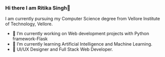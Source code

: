 ### Hi there I am Ritika Singh👋
 I am currently pursuing my Computer Science degree from Vellore Institute of Technology, Vellore.

- 🔭 I’m currently working on Web development projects with Python framework-Flask
- 🌱 I’m currently learning Artificial Intelligence and Machine Learning.
- 👯 UI/UX Designer and Full Stack Web Developer.
